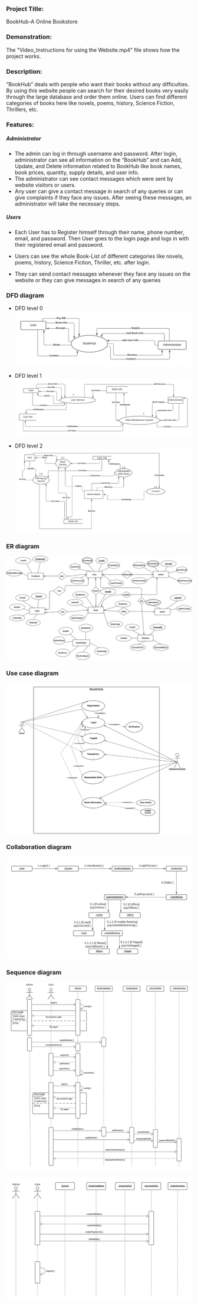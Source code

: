 ### Project Title:
BookHub-A Online Bookstore

### Demonstration:
The "Video_Instructions for using the Website.mp4" file shows how the project works.

### Description:
“BookHub” deals with people who want their books without any difficulties. By using this website people can search for their desired books very easily through the large database and order them online. Users can find different categories of books here like novels, poems, history, Science Fiction, Thrillers, etc. 

### Features:
##### Administrator
* The admin can log in through username and password. After login, administrator can see all information on the “BookHub” and can Add, Update, and Delete information related to BookHub like book names, book prices, quantity, supply details, and user info. 
* The administrator can see contact messages which were sent by website visitors or users. 
* Any user can give a contact message in search of any queries or can give complaints if they face any issues. After seeing these messages, an administrator will take the necessary steps.

##### Users
* Each User has to Register himself through their name, phone number, email, and password. Then User goes to the login page and logs in with their registered email and password. 

* Users can see the whole Book-List of different categories like novels, poems, history, Science Fiction, Thriller, etc. after login. 

* They can send contact messages whenever they face any issues on the website or they can give messages in search of any queries


### DFD diagram
* DFD level 0
![Diagram1](Diagram/Dfdlevel0.png) 

* DFD level 1
![Diagram2](Diagram/DFDlevel1.png) 

* DFD level 2
![Diagram3](Diagram/DFDlevel2.png) 


### ER diagram
![Diagram4](Diagram/ERdiagram.png) 

### Use case diagram
![Diagram5](Diagram/Usecasediagram.png) 

### Collaboration diagram
![Diagram6](Diagram/collaborationDiagram.png) 

### Sequence diagram
![Diagram7](Diagram/sequencediagram.png) 

![Diagram78](Diagram/sequencediagram(remained).png)

